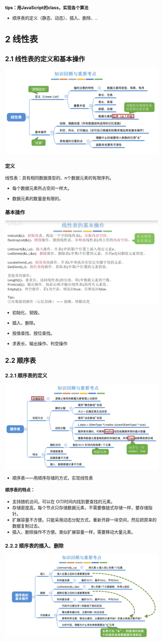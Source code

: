 **tips：用JavaScript的class，实现各个算法**

- 顺序表的定义（静态、动态）、插入、删除、..



# 2 线性表

## 2.1 线性表的定义和基本操作

![image-20210131181823606](./source/image-20210131181823606.png)

### 定义

线性表：具有相同数据类型的、n个数据元素的有限序列。

- 每个数据元素所占空间一样大。

- 数据元素的数量是有限的。



### 基本操作

![image-20210131182843422](source/image-20210131182843422.png)

- 初始化、销毁。

- 插入、删除。
- 按值查找、按位查找。

- 求表长、输出操作、判空操作



## 2.2 顺序表

### 2.2.1 顺序表的定义

![image-20210131183702018](source/image-20210131183702018.png)

- 顺序表——用顺序存储的方式，实现线性表

#### 顺序表的特点：

- 支持随机访问。可以在 O(1)时间内找到要查找的元素。
- 存储密度高，每个节点只存储数据元素，不需要像链式存储一样，要存储指针。
- 扩展容量不方便。只能采用动态分配方式，重新开辟一块空间，然后把原来的数据复制过去。
- 插入、删除操作不方便。类似扩展容量一样，需要移动大量元素。



### 2.2.2 顺序表的插入、删除

![image-20210131190302972](source/image-20210131190302972.png)





